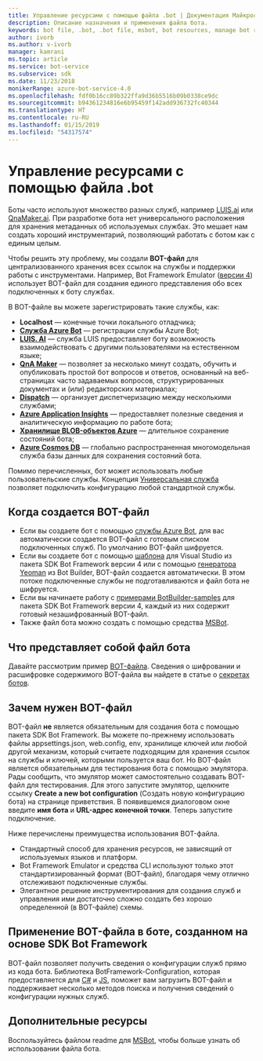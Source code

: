 ```yaml
---
title: Управление ресурсами с помощью файла .bot | Документация Майкрософт
description: Описание назначения и применения файла бота.
keywords: bot file, .bot, .bot file, msbot, bot resources, manage bot resources
author: ivorb
ms.author: v-ivorb
manager: kamrani
ms.topic: article
ms.service: bot-service
ms.subservice: sdk
ms.date: 11/23/2018
monikerRange: azure-bot-service-4.0
ms.openlocfilehash: fdf0b16cc89b322ffa9d36b5516b09b0338ce9dc
ms.sourcegitcommit: b94361234816e6b95459f142add936732fc40344
ms.translationtype: HT
ms.contentlocale: ru-RU
ms.lasthandoff: 01/15/2019
ms.locfileid: "54317574"
---
```

# <a name="manage-resources-with-a-bot-file"></a>Управление ресурсами с помощью файла .bot

Боты часто используют множество разных служб, например [LUIS.ai](https://luis.ai) или [QnaMaker.ai](https://qnamaker.ai). При разработке бота нет универсального расположения для хранения метаданных об используемых службах.  Это мешает нам создать хороший инструментарий, позволяющий работать с ботом как с единым целым.

Чтобы решить эту проблему, мы создали **BOT-файл** для централизованного хранения всех ссылок на службы и поддержки работы с инструментами.  Например, Bot Framework Emulator ([версии 4](https://aka.ms/Emulator-wiki-getting-started)) использует BOT-файл для создания единого представления обо всех подключенных к боту службах.  

В BOT-файле вы можете зарегистрировать такие службы, как:

* **Localhost** — конечные точки локального отладчика;
* [**Служба Azure Bot**](https://azure.microsoft.com/en-us/services/bot-service/) — регистрации службы Azure Bot;
* [**LUIS. AI**](https://www.luis.ai/) — служба LUIS предоставляет боту возможность взаимодействовать с другими пользователями на естественном языке; 
* [**QnA Maker**](https://qnamaker.ai/) — позволяет за несколько минут создать, обучить и опубликовать простой бот вопросов и ответов, основанный на веб-страницах часто задаваемых вопросов, структурированных документах и (или) редакторских материалах;
* [**Dispatch**](https://github.com/Microsoft/botbuilder-tools/tree/master/Dispatch) — организует диспетчеризацию между несколькими службами;
* [**Azure Application Insights**](https://azure.microsoft.com/en-us/services/application-insights/) — предоставляет полезные сведения и аналитическую информацию по работе бота;
* [**Хранилище BLOB-объектов Azure**](https://azure.microsoft.com/en-us/services/storage/blobs/) — длительное сохранение состояний бота; 
* [**Azure Cosmos DB**](https://azure.microsoft.com/en-us/services/cosmos-db/) — глобально распространенная многомодельная служба базы данных для сохранения состояний бота.

Помимо перечисленных, бот может использовать любые пользовательские службы. Концепция [Универсальная служба](https://github.com/Microsoft/botbuilder-tools/blob/master/packages/MSBot/docs/add-services.md) позволяет подключить конфигурацию любой стандартной службы.

## <a name="when-is-a-bot-file-created"></a>Когда создается BOT-файл 
- Если вы создаете бот с помощью [службы Azure Bot](https://ms.portal.azure.com/#blade/Microsoft_Azure_Marketplace/GalleryResultsListBlade/selectedSubMenuItemId/%7B%22menuItemId%22%3A%22gallery%2FCognitiveServices_MP%2FBotService%22%2C%22resourceGroupId%22%3A%22%22%2C%22resourceGroupLocation%22%3A%22%22%2C%22dontDiscardJourney%22%3Afalse%2C%22launchingContext%22%3A%7B%22source%22%3A%5B%22GalleryFeaturedMenuItemPart%22%5D%2C%22menuItemId%22%3A%22CognitiveServices_MP%22%2C%22subMenuItemId%22%3A%22BotService%22%7D%7D), для вас автоматически создается BOT-файл с готовым списком подключенных служб. По умолчанию BOT-файл шифруется.
- Если вы создаете бот с помощью [шаблона](https://marketplace.visualstudio.com/items?itemName=BotBuilder.botbuilderv4) для Visual Studio из пакета SDK Bot Framework версии 4 или с помощью [генератора Yeoman](https://www.npmjs.com/package/generator-botbuilder) из Bot Builder, BOT-файл создается автоматически. В этом потоке подключенные службы не подготавливаются и файл бота не шифруется.
- Если вы начинаете работу с [примерами BotBuilder-samples](https://github.com/Microsoft/botbuilder-samples) для пакета SDK Bot Framework версии 4, каждый из них содержит готовый незашифрованный BOT-файл. 
- Также файл бота можно создать с помощью средства [MSBot](https://github.com/Microsoft/botbuilder-tools/blob/master/packages/MSBot/README.md).

## <a name="what-does-a-bot-file-look-like"></a>Что представляет собой файл бота 
Давайте рассмотрим пример [BOT-файла](https://github.com/Microsoft/botbuilder-tools/blob/master/packages/MSBot/docs/sample-bot-file.json).
Сведения о шифровании и расшифровке содержимого BOT-файла вы найдете в статье о [секретах ботов](https://github.com/Microsoft/botbuilder-tools/blob/master/packages/MSBot/docs/bot-file-encryption.md).

## <a name="why-do-i-need-a-bot-file"></a>Зачем нужен BOT-файл

BOT-файл **не** является обязательным для создания бота с помощью пакета SDK Bot Framework. Вы можете по-прежнему использовать файлы appsettings.json, web.config, env, хранилище ключей или любой другой механизм, который считаете подходящим для хранения ссылок на службы и ключей, которыми пользуется ваш бот. Но BOT-файл является обязательным для тестирования бота с помощью эмулятора. Рады сообщить, что эмулятор может самостоятельно создавать BOT-файл для тестирования. Для этого запустите эмулятор, щелкните ссылку **Create a new bot configuration** (Создать новую конфигурацию бота) на странице приветствия. В появившемся диалоговом окне введите **имя бота** и **URL-адрес конечной точки**. Теперь запустите подключение.

Ниже перечислены преимущества использования BOT-файла.
- Стандартный способ для хранения ресурсов, не зависящий от используемых языков и платформ.   
- Bot Framework Emulator и средства CLI используют только этот стандартизированный формат (BOT-файл), благодаря чему отлично отслеживают подключенные службы. 
- Элегантное решение инструментирования для создания служб и управления ими достаточно сложно создать без хорошо определенной (в BOT-файле) схемы.  


## <a name="using-bot-file-in-your-bot-framework-sdk-bot"></a>Применение BOT-файла в боте, созданном на основе SDK Bot Framework

BOT-файл позволяет получить сведения о конфигурации служб прямо из кода бота. Библиотека BotFramework-Configuration, которая предоставляется для [C#](https://www.nuget.org/packages/Microsoft.Bot.Configuration) и [JS](https://www.npmjs.com/package/botframework-config), поможет вам загрузить BOT-файл и поддерживает несколько методов поиска и получения сведений о конфигурации нужных служб.

## <a name="additional-resources"></a>Дополнительные ресурсы
Воспользуйтесь файлом readme для [MSBot](https://github.com/Microsoft/botbuilder-tools/blob/master/packages/MSBot/README.md), чтобы больше узнать об использовании файла бота.
